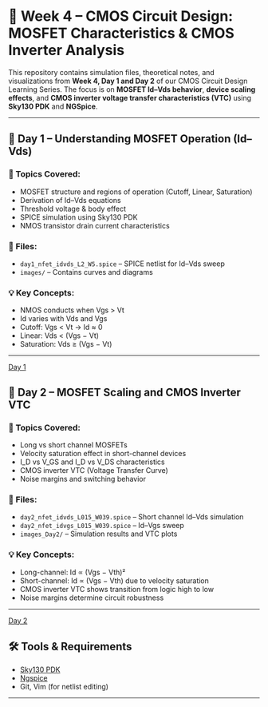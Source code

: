 # 📘 Week 4 – CMOS Circuit Design: MOSFET Characteristics & CMOS Inverter Analysis

This repository contains simulation files, theoretical notes, and visualizations from **Week 4, Day 1 and Day 2** of our CMOS Circuit Design Learning Series. The focus is on **MOSFET Id–Vds behavior**, **device scaling effects**, and **CMOS inverter voltage transfer characteristics (VTC)** using **Sky130 PDK** and **NGSpice**.

---

## 📅 Day 1 – Understanding MOSFET Operation (Id–Vds)

### 📌 Topics Covered:
- MOSFET structure and regions of operation (Cutoff, Linear, Saturation)
- Derivation of Id–Vds equations
- Threshold voltage & body effect
- SPICE simulation using Sky130 PDK
- NMOS transistor drain current characteristics

### 🔧 Files:
- `day1_nfet_idvds_L2_W5.spice` – SPICE netlist for Id–Vds sweep
- `images/` – Contains curves and diagrams

### 💡 Key Concepts:
- NMOS conducts when Vgs > Vt
- Id varies with Vds and Vgs
- Cutoff: Vgs < Vt → Id ≈ 0
- Linear: Vds < (Vgs − Vt)
- Saturation: Vds ≥ (Vgs − Vt)

---

[Day 1](https://github.com/harishj123/RISC-V_Soc_Tape_out_week_4/blob/main/week_4/Day_1.md)



## 📅 Day 2 – MOSFET Scaling and CMOS Inverter VTC

### 📌 Topics Covered:
- Long vs short channel MOSFETs
- Velocity saturation effect in short-channel devices
- I_D vs V_GS and I_D vs V_DS characteristics
- CMOS inverter VTC (Voltage Transfer Curve)
- Noise margins and switching behavior

### 🔧 Files:
- `day2_nfet_idvds_L015_W039.spice` – Short channel Id–Vds simulation
- `day2_nfet_idvgs_L015_W039.spice` – Id–Vgs sweep
- `images_Day2/` – Simulation results and VTC plots

### 💡 Key Concepts:
- Long-channel: Id ∝ (Vgs − Vth)²
- Short-channel: Id ∝ (Vgs − Vth) due to velocity saturation
- CMOS inverter VTC shows transition from logic high to low
- Noise margins determine circuit robustness

---

[Day 2](https://github.com/harishj123/RISC-V_Soc_Tape_out_week_4/blob/main/week_4/Day_2.md)


## 🛠️ Tools & Requirements

- [Sky130 PDK](https://github.com/kunalg123/sky130CircuitDesignWorkshop)
- [Ngspice](http://ngspice.sourceforge.net/)
- Git, Vim (for netlist editing)

---
